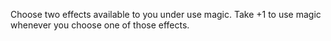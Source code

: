 Choose two effects available to you under use magic. Take +1 to use magic whenever you choose one of those effects.